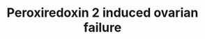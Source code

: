 ---
annotations:
- id: PW:0000313
  parent: signaling pathway
  type: Pathway Ontology
  value: c-Jun N-terminal kinases MAPK signaling pathway
- id: DOID:1414
  type: Disease Ontology
  value: ovarian dysfunction
authors:
- Bas Lahaije
- Fehrhart
- Egonw
citedin: ''
communities: []
description: 'This pathway summarizes the influence of reactive oxygen species on
  ovarian aging, ovarian failure and therefore female infertility. '
last-edited: 2024-07-21
ndex: f0f39ce6-8b6f-11eb-9e72-0ac135e8bacf
organisms:
- Homo sapiens
redirect_from:
- /index.php/Pathway:WP4873
- /instance/WP4873
- /instance/WP4873_r134354
revision: r134354
schema-jsonld:
- '@context': https://schema.org/
  '@id': https://wikipathways.github.io/pathways/WP4873.html
  '@type': Dataset
  creator:
    '@type': Organization
    name: WikiPathways
  description: 'This pathway summarizes the influence of reactive oxygen species on
    ovarian aging, ovarian failure and therefore female infertility. '
  keywords:
  - BAX
  - CASP3
  - CYP11A1
  - Cytochrome C
  - Estradiol-17beta
  - HSD3B2
  - JNK
  - PARP2
  - Peroxiredoxin-2
  - Progesterone
  - 'Reactive oxygen species '
  - STAR
  license: CC0
  name: Peroxiredoxin 2 induced ovarian failure
seo: CreativeWork
title: Peroxiredoxin 2 induced ovarian failure
wpid: WP4873
---